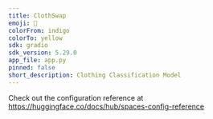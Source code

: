 ```yaml
---
title: ClothSwap
emoji: 🏃
colorFrom: indigo
colorTo: yellow
sdk: gradio
sdk_version: 5.29.0
app_file: app.py
pinned: false
short_description: Clothing Classification Model
---
```


Check out the configuration reference at https://huggingface.co/docs/hub/spaces-config-reference
